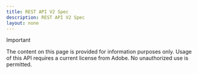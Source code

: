 ```yaml
---
title: REST API V2 Spec
description: REST API V2 Spec
layout: none
---
```


<InlineAlert variant="warning" slots="header, text"></InlineAlert>

Important

The content on this page is provided for information purposes only. Usage of this API requires a current license from Adobe. No unauthorized use is permitted.

<RedoclyAPIBlock src="/adobe-pass/restApiV2.json.json" sortTagsAlphabetically></RedoclyAPIBlock>
